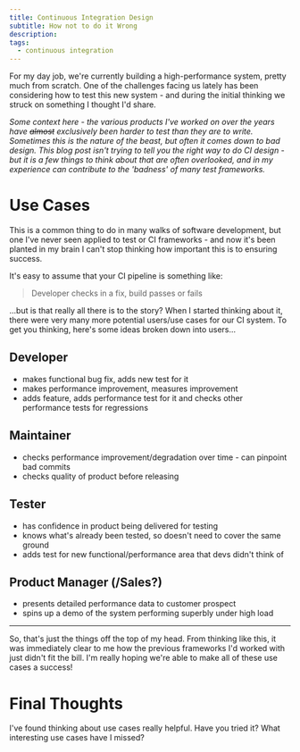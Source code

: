 ```yaml
---
title: Continuous Integration Design
subtitle: How not to do it Wrong
description:
tags:
  - continuous integration
---
```


For my day job, we're currently building a high-performance system, pretty much from scratch.  One of the challenges facing us lately has been considering how to test this new system - and during the initial thinking we struck on something I thought I'd share.

*Some context here - the various products I've worked on over the years have ~~almost~~ exclusively been harder to test than they are to write.  Sometimes this is the nature of the beast, but often it comes down to bad design.  This blog post isn't trying to tell you the right way to do CI design - but it is a few things to think about that are often overlooked, and in my experience can contribute to the 'badness' of many test frameworks.*

# Use Cases

This is a common thing to do in many walks of software development, but one I've never seen applied to test or CI frameworks - and now it's been planted in my brain I can't stop thinking how important this is to ensuring success.

It's easy to assume that your CI pipeline is something like:

> Developer checks in a fix, build passes or fails

...but is that really all there is to the story?  When I started thinking about it, there were very many more potential users/use cases for our CI system.  To get you thinking, here's some ideas broken down into users...

## Developer

* makes functional bug fix, adds new test for it
* makes performance improvement, measures improvement
* adds feature, adds performance test for it and checks other performance tests for regressions

## Maintainer

* checks performance improvement/degradation over time - can pinpoint bad commits
* checks quality of product before releasing

## Tester

* has confidence in product being delivered for testing
* knows what's already been tested, so doesn't need to cover the same ground
* adds test for new functional/performance area that devs didn't think of

## Product Manager (/Sales?)

* presents detailed performance data to customer prospect
* spins up a demo of the system performing superbly under high load

---

So, that's just the things off the top of my head.  From thinking like this, it was immediately clear to me how the previous frameworks I'd worked with just didn't fit the bill.  I'm really hoping we're able to make all of these use cases a success!

# Final Thoughts

I've found thinking about use cases really helpful.  Have you tried it?  What interesting use cases have I missed?
